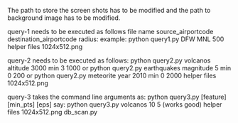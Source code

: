 The path to store the screen shots has to be modified
and the path to background image has to be modified.

query-1 needs to be executed as follows file name source_airportcode destination_airportcode radius:
example: python query1.py DFW MNL 500
helper files 
1024x512.png

query-2 needs to be executed as follows:
python query2.py volcanos altitude 3000 min 3 1000
or
python query2.py earthquakes magnitude 5 min 0 200
or
python query2.py meteorite year 2010 min 0 2000
helper files 
1024x512.png

query-3 takes the command line arguments as:
    python query3.py [feature] [min_pts] [eps]
    say:  python query3.py volcanos 10 5  (works good)
    helper files 
    1024x512.png
    db_scan.py

